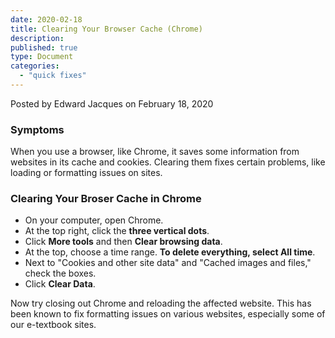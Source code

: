 ```yaml
---
date: 2020-02-18
title: Clearing Your Browser Cache (Chrome)
description:
published: true
type: Document
categories:
  - "quick fixes"
---
```

Posted by Edward Jacques on February 18, 2020

### Symptoms

When you use a browser, like Chrome, it saves some information from websites in its cache and cookies. Clearing them fixes certain problems, like loading or formatting issues on sites.

### Clearing Your Broser Cache in Chrome

- On your computer, open Chrome.
- At the top right, click the **three vertical dots**.
- Click **More tools** and then **Clear browsing data**.
- At the top, choose a time range. **To delete everything, select All time**.
- Next to "Cookies and other site data" and "Cached images and files," check the boxes.
- Click **Clear Data**.

Now try closing out Chrome and reloading the affected website.  This has been known to fix formatting issues on various websites, especially some of our e-textbook sites.
